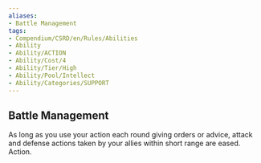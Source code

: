 ```yaml
---
aliases:
- Battle Management
tags:
- Compendium/CSRD/en/Rules/Abilities
- Ability
- Ability/ACTION
- Ability/Cost/4
- Ability/Tier/High
- Ability/Pool/Intellect
- Ability/Categories/SUPPORT
---
```


  
## Battle Management  
As long as you use your action each round giving orders or advice, attack and defense actions taken by your allies within short range are eased. Action. 